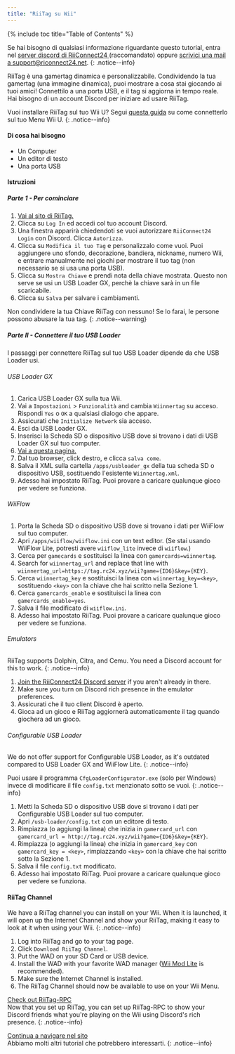 ```yaml
---
title: "RiiTag su Wii"
---
```


{% include toc title="Table of Contents" %}

Se hai bisogno di qualsiasi informazione riguardante questo tutorial, entra nel [server discord di RiiConnect24 ](https://discord.gg/rc24)(raccomandato) oppure [scrivici una mail a support@riconnect24.net](mailto:support@riiconnect24.net).
{: .notice--info}

RiiTag è una gamertag dinamica e personalizzabile. Condividendo la tua gamertag (una immagine dinamica), puoi mostrare a cosa stai giocando ai tuoi amici! Connettilo a una porta USB, e il tag si aggiorna in tempo reale. Hai bisogno di un account Discord per iniziare ad usare RiiTag.

Vuoi installare RiiTag sul tuo Wii U? Segui [questa guida](riitag-wiiu) su come connetterlo sul tuo Menu Wii U.
{: .notice--info}

#### Di cosa hai bisogno

* Un Computer
* Un editor di testo
* Una porta USB

#### Istruzioni

##### Parte 1 - Per cominciare

1. [Vai al sito di RiiTag.](https://tag.rc24.xyz/)
2. Clicca su `Log In` ed accedi col tuo account Discord.
3. Una finestra apparirà chiedendoti se vuoi autorizzare `RiiConnect24 Login` con Discord. Clicca `Autorizza`.
4. Clicca su `Modifica il tuo Tag` e personalizzalo come vuoi. Puoi aggiungere uno sfondo, decorazione, bandiera, nickname, numero Wii, e entrare manualmente nei giochi per mostrare il tuo tag (non necessario se si usa una porta USB).
5. Clicca su `Mostra Chiave` e prendi nota della chiave mostrata. Questo non serve se usi un USB Loader GX, perchè la chiave sarà in un file scaricabile.
6. Clicca su `Salva` per salvare i cambiamenti.

Non condividere la tua Chiave RiiTag con nessuno! Se lo farai, le persone possono abusare la tua tag.
{: .notice--warning}

##### Parte II - Connettere il tuo USB Loader

I passaggi per connettere RiiTag sul tuo USB Loader dipende da che USB Loader usi.

###### USB Loader GX

1. Carica USB Loader GX sulla tua Wii.
2. Vai a `Impostazioni` > `Funzionalità` and cambia `Wiinnertag` su acceso. Rispondi `Yes` o `OK` a qualsiasi dialogo che appare.
3. Assicurati che `Initialize Network` sia acceso.
4. Esci da USB Loader GX.
5. Inserisci la Scheda SD o dispositivo USB dove si trovano i dati di USB Loader GX sul tuo computer.
6. [Vai a questa pagina.](https://tag.rc24.xyz/Wiinnertag.xml)
7. Dal tuo browser, click destro, e clicca `salva come`.
8. Salva il XML sulla cartella `/apps/usbloader_gx`  della tua scheda SD o dispositivo USB, sostituendo l'esistente `Wiinnertag.xml`.
9. Adesso hai impostato RiiTag. Puoi provare a caricare qualunque gioco per vedere se funziona.

###### WiiFlow

1. Porta la Scheda SD o dispositivo USB dove si trovano i dati per WiiFlow sul tuo computer.
2. Apri `/apps/wiiflow/wiiflow.ini` con un text editor. (Se stai usando WiiFlow Lite, potresti avere `wiiflow_lite` invece di `wiiflow`.)
3. Cerca per `gamecards` e sostituisci la linea con `gamercards=wiinnertag`.
4. Search for `wiinnertag_url` and replace that line with `wiinnertag_url=https://tag.rc24.xyz/wii?game={ID6}&key={KEY}`.
5. Cerca `wiinnertag_key` e sostituisci la linea con `wiinnertag_key=<key>`, sostituendo `<key>` con la chiave che hai scritto nella Sezione 1.
6. Cerca `gamercards_enable` e sostituisci la linea con `gamercards_enable=yes`.
7. Salva il file modificato di `wiiflow.ini`.
8. Adesso hai impostato RiiTag. Puoi provare a caricare qualunque gioco per vedere se funziona.

###### Emulators

RiiTag supports Dolphin, Citra, and Cemu. You need a Discord account for this to work.
{: .notice--info}

1. [Join the RiiConnect24 Discord server](https://discord.gg/rc24) if you aren't already in there.
2. Make sure you turn on Discord rich presence in the emulator preferences.
3. Assicurati che il tuo client Discord è aperto.
4. Gioca ad un gioco e RiiTag aggiornerà automaticamente il tag quando giochera ad un gioco.

###### Configurable USB Loader

We do not offer support for Configurable USB Loader, as it's outdated compared to USB Loader GX and WiiFlow Lite.
{: .notice--info}

Puoi usare il programma `CfgLoaderConfigurator.exe` (solo per Windows) invece di modificare il file `config.txt` menzionato sotto se vuoi.
{: .notice--info}

1. Metti la Scheda SD o dispositivo USB dove si trovano i dati per Configurable USB Loader sul tuo computer.
2. Apri `/usb-loader/config.txt` con un editore di testo.
3. Rimpiazza (o aggiungi la linea) che inizia in `gamercard_url` con `gamercard_url = http://tag.rc24.xyz/wii?game={ID6}&key={KEY}`.
4. Rimpiazza (o aggiungi la linea) che inizia in `gamercard_key` con `gamercard_key = <key>`, rimpiazzando `<key>` con la chiave che hai scritto sotto la Sezione 1.
5. Salva il file `config.txt` modificato.
6. Adesso hai impostato RiiTag. Puoi provare a caricare qualunque gioco per vedere se funziona.

#### RiiTag Channel

We have a RiiTag channel you can install on your Wii. When it is launched, it will open up the Internet Channel and show your RiiTag, making it easy to look at it when using your Wii.
{: .notice--info}

1. Log into RiiTag and go to your tag page.
2. Click `Download RiiTag Channel`.
3. Put the WAD on your SD Card or USB device.
4. Install the WAD with your favorite WAD manager ([Wii Mod Lite](wiimodlite) is recommended).
5. Make sure the Internet Channel is installed.
6. The RiiTag Channel should now be available to use on your Wii Menu.

[Check out RiiTag-RPC](https://github.com/RiiConnect24/RiiTag-RPC/releases/latest)<br> Now that you set up RiiTag, you can set up RiiTag-RPC to show your Discord friends what you're playing on the Wii using Discord's rich presence.
{: .notice--info}

[Continua a navigare nel sito](site-navigation)<br> Abbiamo molti altri tutorial che potrebbero interessarti.
{: .notice--info}
